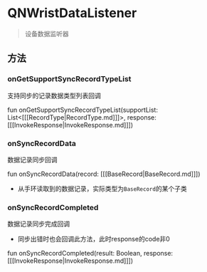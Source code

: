 <show-structure depth="2"/>

# QNWristDataListener

> 设备数据监听器

## 方法

### onGetSupportSyncRecordTypeList

支持同步的记录数据类型列表回调

<code-block lang="Kotlin">
    fun onGetSupportSyncRecordTypeList(supportList: List&lt;[[[RecordType|RecordType.md]]]&gt;, response: [[[InvokeResponse|InvokeResponse.md]]])
</code-block>

### onSyncRecordData

数据记录同步回调

<code-block lang="Kotlin">
    fun onSyncRecordData(record: [[[BaseRecord|BaseRecord.md]]])
</code-block>

- 从手环读取到的数据记录，实际类型为`BaseRecord`的某个子类

### onSyncRecordCompleted

数据记录同步完成回调

- 同步出错时也会回调此方法，此时response的code非0

<code-block lang="Kotlin">
    fun onSyncRecordCompleted(result: Boolean, response: [[[InvokeResponse|InvokeResponse.md]]])
</code-block>


